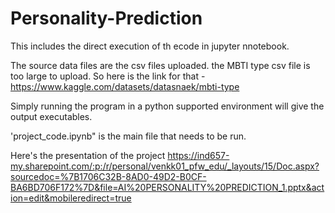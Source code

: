 # Personality-Prediction
This includes the direct execution of th ecode in jupyter nnotebook.

The source data files are the csv files uploaded. the MBTI type csv file is too large to upload.
So here is the link for that - https://www.kaggle.com/datasets/datasnaek/mbti-type 

Simply running the program in a python supported environment will give the output executables.

'project_code.ipynb" is the main file that needs to be run.


Here's the presentation of the project
https://ind657-my.sharepoint.com/:p:/r/personal/venkk01_pfw_edu/_layouts/15/Doc.aspx?sourcedoc=%7B1706C32B-8AD0-49D2-B0CF-BA6BD706F172%7D&file=AI%20PERSONALITY%20PREDICTION_1.pptx&action=edit&mobileredirect=true
